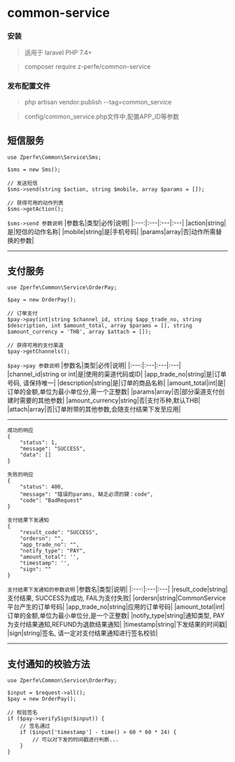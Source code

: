 # common-service
### 安装
> 适用于 laravel PHP 7.4+

> composer require z-perfe/common-service
### 发布配置文件
> php artisan vendor:publish --tag=common_service

> config/common_service.php文件中,配置APP_ID等参数

## 短信服务
```
use Zperfe\Common\Service\Sms;

$sms = new Sms();

// 发送短信
$sms->send(string $action, string $mobile, array $params = []);

// 获得可用的动作列表
$sms->getAction();
```
`` $sms->send 参数说明 ``
|参数名|类型|必传|说明|
|:---:|:---|:---|:---|
|action|string|是|短信的动作名称|
|mobile|string|是|手机号码|
|params|array|否|动作所需替换的参数|
*************
## 支付服务
```
use Zperfe\Common\Service\OrderPay;

$pay = new OrderPay();

// 订单支付
$pay->pay(int|string $channel_id, string $app_trade_no, string $description, int $amount_total, array $params = [], string $amount_currency = 'THB', array $attach = []);

// 获得可用的支付渠道
$pay->getChannels();
```
`` $pay->pay 参数说明 ``
|参数名|类型|必传|说明|
|:---:|:---|:---|:---|
|channel_id|string or int|是|使用的渠道代码或ID|
|app_trade_no|string|是|订单号码, 请保持唯一|
|description|string|是|订单的商品名称|
|amount_total|int|是|订单的金额,单位为最小单位分,需一个正整数|
|params|array|否|部分渠道支付创建时需要的其他参数|
|amount_currency|string|否|支付币种,默认THB|
|attach|array|否|订单附带的其他参数,会随支付结果下发至应用|
*************

``` 
成功的响应 
{
    "status": 1,
    "message": "SUCCESS",
    "data": []
}
```

``` 
失败的响应 
{
    "status": 400,
    "message": "错误的params, 缺乏必须的键：code",
    "code": "BadRequest"
}
```

```
支付结果下发通知
{
	"result_code": "SUCCESS",
	"ordersn": "",
	"app_trade_no": "",
	"notify_type": "PAY",
	"amount_total": '',
	"timestamp": '',
	"sign": ""
}
```
`` 支付结果下发通知的参数说明 ``
|参数名|类型|说明|
|:---:|:---|:---|
|result_code|string|支付结果, SUCCESS为成功, FAIL为支付失败|
|ordersn|string|CommonService平台产生的订单号码|
|app_trade_no|string|应用的订单号码|
|amount_total|int|订单的金额,单位为最小单位分,是一个正整数|
|notify_type|string|通知类型, PAY为支付结果通知,REFUND为退款结果通知|
|timestamp|string|下发结果的时间戳|
|sign|string|签名, 请一定对支付结果通知进行签名校验|

*************
## 支付通知的校验方法
```
use Zperfe\Common\Service\OrderPay;

$input = $request->all();
$pay = new OrderPay();

// 校验签名
if ($pay->verifySign($input)) {
    // 签名通过
    if ($input['timestamp'] - time() > 60 * 60 * 24) {
        // 可以对下发的时间戳进行判断...
    }
}
```